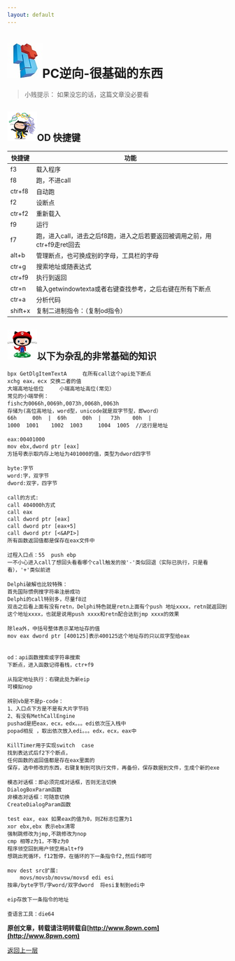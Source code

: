```yaml
---
layout: default
---
```

# ![](../img/hj.jpg)PC逆向-很基础的东西
>小贱提示： 如果没忘的话，这篇文章没必要看
## ![](../img/github21.png)OD 快捷键

| 快捷键   | 功能                                                                      |
| ------ | ------------------------------------------------------------------------- |
| f3     | 载入程序                                                                  |
| f8     | 跑，不进call                                                              |
| ctr+f8 | 自动跑                                                                    |
| f2     | 设断点                                                                    |
| ctr+f2 | 重新载入                                                                  |
| f9     | 运行                                                                      |
| f7     | 跑，进入call，进去之后f8跑，进入之后若要返回被调用之前，用ctr+f9走ret回去 |
| alt+b  | 管理断点，也可换成别的字母，工具栏的字母                                  |
| ctr+g  | 搜索地址或随表达式                                                        |
| ctr+f9 | 执行到返回                                                                |
| ctr+n  | 输入getwindowtexta或者右键查找参考，之后右键在所有下断点                  |
| ctr+a  | 分析代码                                                                  |
|      shift+x  |                复制二进制指令：（复制od指令）                                                           |

## ![](../img/github22.png)以下为杂乱的非常基础的知识
```
bpx GetDlgItemTextA     在所有call这个api处下断点
xchg eax，ecx 交换二者的值
大端高地址低位     小端高地址高位(常见）
常见的小端举例：
fishc为0066h,0069h,0073h,0068h,0063h
存储为(高位高地址，word型，unicode就是双字节型，即word）
66h     00h  |  69h     00h  |   73h    00h  |
1000  1001    1002  1003     1004  1005  //这行是地址

eax:00401000
mov ebx,dword ptr [eax]
方括号表示取内存上地址为401000的值，类型为dword四字节

byte:字节
word:字，双字节
dword:双字，四字节

call的方式:
call 404000h方式
call eax
call dword ptr [eax]
call dword ptr [eax+5]
call dword ptr [<&API>]
所有函数返回值都是保存在eax文件中

过程入口点：55  push ebp
一不小心进入call了想回头看看哪个call触发的按'-'类似回退（实际已执行，只是看看），'+'类似前进

Delphi破解也比较特殊：
首先国际惯例搜字符串注册成功
Delphi的call特别多，尽量f8过
双击之后看上面有没有retn，Delphi特色就是retn上面有个push 地址xxxx，retn就返回到这个地址xxxx，也就是说用push xxxx和retn配合达到jmp xxxx的效果

除lea外，中括号整体表示某地址存的值
mov eax dword ptr [400125]表示400125这个地址存的只以双字型给eax


od：api函数搜索或字符串搜索
下断点，进入函数记得看栈，ctr+f9

从指定地址执行：右键此处为新eip
可模拟nop

辨别vb是不是p-code：
1、入口点下方是不是有大片字节码
2、有没有MethCallEngine
pushad是把eax，ecx，edx。。。edi依次压入栈中
popad相反 ，取出依次放入edi。。。edx，ecx，eax中

KillTimer用于实现switch  case
找到表达式后f2下个断点，
任何函数的返回值都是存在eax里面的
保存，选中修改的东西，右键复制到可执行文件，再备份，保存数据到文件，生成个新的exe

模态对话框：即必须完成对话框，否则无法切换
DialogBoxParam函数
非模态对话框：可随意切换
CreateDialogParam函数

test eax, eax 如果eax的值为0，则Z标志位置为1
xor ebx,ebx 表示ebx清零
强制跳修改为jmp,不跳修改为nop
cmp 相等z为1，不等z为0
程序领空回到用户领空用alt+f9
想跳出死循环，f12暂停，在循环的下一条指令f2,然后f9即可

mov dest src扩展:
    movs/movsb/movsw/movsd edi esi
按串/byte字节/字word/双字dword  将esi复制到edi中

eip存放下一条指令的地址

查语言工具：die64
```


__原创文章，转载请注明转载自[http://www.8pwn.com](http://www.8pwn.com)__

[返回上一层](./reverse)
